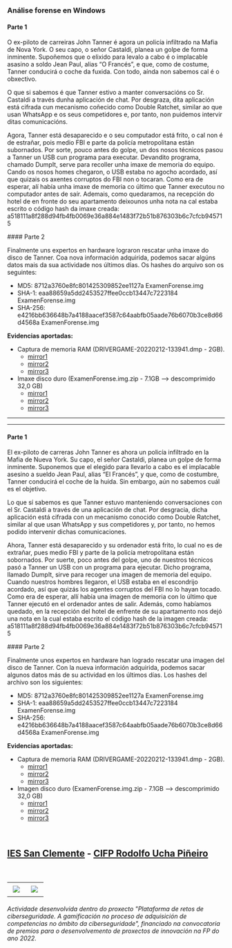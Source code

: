 ### Análise forense en Windows
#### Parte 1
<p>O ex-piloto de carreiras John Tanner é agora un policía infiltrado na Mafia de Nova York. O seu capo, o señor Castaldi, planea un golpe de forma inminente. Supoñemos que o elixido para levalo a cabo é o implacable asasino a soldo Jean Paul, alias “O Francés”, e que, como de costume, Tanner conducirá o coche da fuxida. Con todo, aínda non sabemos cal é o obxectivo.</p>
<p>O que si sabemos é que Tanner estivo a manter conversacións co Sr. Castaldi a través dunha aplicación de chat. Por desgraza, dita aplicación está cifrada cun mecanismo coñecido como Double Ratchet, similar ao que usan WhatsApp e os seus competidores e, por tanto, non puidemos intervir ditas comunicacións.</p>
<p>Agora, Tanner está desaparecido e o seu computador está frito, o cal non é de estrañar, pois medio FBI e parte da policía metropolitana están subornados. Por sorte, pouco antes do golpe, un dos nosos técnicos pasou a Tanner un USB cun programa para executar. Devandito programa, chamado DumpIt, serve para recoller unha imaxe de memoria do equipo. Cando os nosos homes chegaron, o USB estaba no agocho acordado, así que quizais os axentes corruptos do FBI non o tocaran. Como era de esperar, alí había unha imaxe de memoria co último que Tanner executou no computador antes de saír. Ademais, como quedaramos, na recepción do hotel de en fronte do seu apartamento deixounos unha nota na cal estaba escrito o código hash da imaxe creada: a518111a8f288d94fb4fb0069e36a884e1483f72b51b876303b6c7cfcb945715</p>
#### Parte 2
<p>Finalmente uns expertos en hardware lograron rescatar unha imaxe do disco de Tanner. Coa nova información adquirida, podemos sacar algúns datos mais da sua actividade nos últimos días. Os hashes do arquivo son os seguintes:</p>

- MD5: 8712a3760e8fc801425309852ee1127a ExamenForense.img
- SHA-1: eaa88659a5dd2453527ffee0ccb13447c7223184 ExamenForense.img
- SHA-256: e4216bb636648b7a4188aacef3587c64aabfb05aade76b6070b3ce8d66d4568a ExamenForense.img

<b>Evidencias aportadas:</b>
- Captura de memoria RAM (DRIVERGAME-20220212-133941.dmp - 2GB).
  - <a href="https://drive.google.com/file/d/1JPDaZO9_O38flLWlCYh_o7tXnYK8z81n/view?usp=share_link" target="_blank">mirror1</a>
  - <a href="https://drive.google.com/file/d/1vN3rh1hH1y0WhH5Tnc112GvMES2JKRni/view?usp=share_link" target="_blank">mirror2</a>
  - <a href="https://drive.google.com/file/d/1IAnTFMjqQEtBZue6WOBRjdtGC57EQYX-/view?usp=share_link" target="_blank">mirror3</a>
- Imaxe disco duro (ExamenForense.img.zip - 7.1GB --> descomprimido 32,0 GB)
  - <a href="https://drive.google.com/file/d/1w_KyE2XF8H1N00RAw-4yK-V4medGdFVN/view?usp=share_link" target="_blank">mirror1</a>
  - <a href="https://drive.google.com/file/d/1Z9j7rGjFDyYNvu7DCQUaWlpq0V8qFuSd/view?usp=share_link" target="_blank">mirror2</a>
  - <a href="https://drive.google.com/file/d/1BBsFH_UJdKCvUEZYz4y9sR9FgiVzW5YP/view?usp=share_link" target="_blank">mirror3</a>
  
---
---
#### Parte 1
<p>El ex-piloto de carreras John Tanner es ahora un policía infiltrado en la Mafia de Nueva York. Su capo, el señor Castaldi, planea un golpe de forma inminente. Suponemos que el elegido para llevarlo a cabo es el implacable asesino a sueldo Jean Paul, alias “El Francés”, y que, como de costumbre, Tanner conducirá el coche de la huida. Sin embargo, aún no sabemos cuál es el objetivo.</p>
<p>Lo que sí sabemos es que Tanner estuvo manteniendo conversaciones con el Sr. Castaldi a través de una aplicación de chat. Por desgracia, dicha aplicación está cifrada con un mecanismo conocido como Double Ratchet, similar al que usan WhatsApp y sus competidores y, por tanto, no hemos podido intervenir dichas comunicaciones.</p>
<p>Ahora, Tanner está desaparecido y su ordenador está frito, lo cual no es de extrañar, pues medio FBI y parte de la policía metropolitana están sobornados. Por suerte, poco antes del golpe, uno de nuestros técnicos pasó a Tanner un USB con un programa para ejecutar. Dicho programa, llamado DumpIt, sirve para recoger una imagen de memoria del equipo. Cuando nuestros hombres llegaron, el USB estaba en el escondrijo acordado, así que quizás los agentes corruptos del FBI no lo hayan tocado. Como era de esperar, allí había una imagen de memoria con lo último que Tanner ejecutó en el ordenador antes de salir. Además, como habíamos quedado, en la recepción del hotel de enfrente de su apartamento nos dejó una nota en la cual estaba escrito el código hash de la imagen creada: a518111a8f288d94fb4fb0069e36a884e1483f72b51b876303b6c7cfcb945715</p>
#### Parte 2
<p>Finalmente unos expertos en hardware han logrado rescatar una imagen del disco de Tanner. Con la nueva información adquirida, podemos sacar algunos datos más de su actividad en los últimos días. Los hashes del archivo son los siguientes:</p>

- MD5: 8712a3760e8fc801425309852ee1127a ExamenForense.img
- SHA-1: eaa88659a5dd2453527ffee0ccb13447c7223184 ExamenForense.img
- SHA-256: e4216bb636648b7a4188aacef3587c64aabfb05aade76b6070b3ce8d66d4568a ExamenForense.img

<b>Evidencias aportadas:</b>
- Captura de memoria RAM (DRIVERGAME-20220212-133941.dmp - 2GB).
  - <a href="https://drive.google.com/file/d/1JPDaZO9_O38flLWlCYh_o7tXnYK8z81n/view?usp=share_link" target="_blank">mirror1</a>
  - <a href="https://drive.google.com/file/d/1vN3rh1hH1y0WhH5Tnc112GvMES2JKRni/view?usp=share_link" target="_blank">mirror2</a>
  - <a href="https://drive.google.com/file/d/1IAnTFMjqQEtBZue6WOBRjdtGC57EQYX-/view?usp=share_link" target="_blank">mirror3</a>
- Imagen disco duro (ExamenForense.img.zip - 7.1GB --> descomprimido 32,0 GB)
  - <a href="https://drive.google.com/file/d/1w_KyE2XF8H1N00RAw-4yK-V4medGdFVN/view?usp=share_link" target="_blank">mirror1</a>
  - <a href="https://drive.google.com/file/d/1Z9j7rGjFDyYNvu7DCQUaWlpq0V8qFuSd/view?usp=share_link" target="_blank">mirror2</a>
  - <a href="https://drive.google.com/file/d/1BBsFH_UJdKCvUEZYz4y9sR9FgiVzW5YP/view?usp=share_link" target="_blank">mirror3</a>

<br>
<h2 class="text-center">
  <p> </p>
    <p><a href="https://www.iessanclemente.net/" target="_blank">IES San Clemente</a> - <a href="https://www.cifprodolfoucha.es/"  target="_blank">CIFP Rodolfo Ucha Piñeiro</a></p>
</h2>
<br>
<table align="center" cellspacing="50">
<tr>
    <td><a href="https://www.edu.xunta.gal/" target="_blank"><img class="w-100 mx-auto d-block" style="max-width: 250px;padding: 5px;" src="/files/92b8e91a19738d45564cc8c38c7453a7/logo_xunta_positivo.png" /></a></td>
    <td><a href="https://www.edu.xunta.gal/fp/convocatoria-innovacion-2022" target="_blank"><img class="w-100 mx-auto d-block" style="max-width: 250px;padding: 5px;" src="/files/2d1f8f737672c526021d7f41b6a28622/composicion_formacion_profesional_innova.png" /></a></td>
</tr>
</table>
      <p> </p>
      <h6>Actividade desenvolvida dentro do proxecto "Plataforma de retos de ciberseguridade. A gamificación no proceso de adquisición de competencias no ámbito da ciberseguridade", financiado na convocatoria de premios para o desenvolvemento de proxectos de innovación na FP do ano 2022.</h6>
